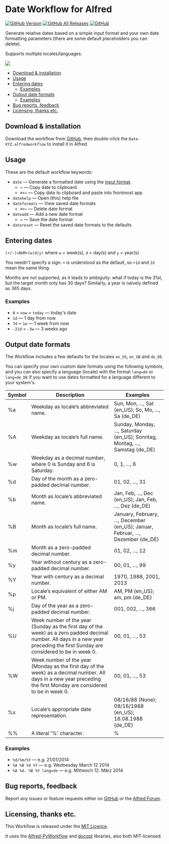# Date Workflow for Alfred

[![GitHub Version][version-shield]][releases]
[![GitHub All Releases][downloads-shield]][releases]
[![GitHub][licence-shield]][mit-licence]

Generate relative dates based on a simple input format and your own date formatting parameters (there are some default placeholders you can delete).

Supports multiple locales/languages.

![][demo]

<!-- MarkdownTOC autolink="true" bracket="round" depth="3" autoanchor="true" -->

- [Download & installation](#download--installation)
- [Usage](#usage)
- [Entering dates](#entering-dates)
    - [Examples](#examples)
- [Output date formats](#output-date-formats)
    - [Examples](#examples-1)
- [Bug reports, feedback](#bug-reports-feedback)
- [Licensing, thanks etc.](#licensing-thanks-etc)

<!-- /MarkdownTOC -->

<a name="download--installation"></a>
Download & installation
---

Download the workflow from [GitHub][latest], then double-click the `Date-XYZ.alfredworkflow` to install it in Alfred.

<a name="usage"></a>
Usage
---

These are the default workflow keywords:

- `date` — Generate a formatted date using the [input format](#input-format).
    + `↩` — Copy date to clipboard
    + `⌘+↩` — Copy date to clipboard and paste into frontmost app
- `datehelp` — Open (this) help file
- `dateformats` — View saved date formats
    + `⌘+↩` — Delete date format
- `dateadd` — Add a new date format
    + `↩` — Save the date format
- `datereset` — Reset the saved date formats to the defaults

<a name="entering-dates"></a>
Entering dates
---

`(+/-)<NUM>(w|d|y)` where `w` = week(s), `d` = day(s) and `y` = year(s)

You needn't specify a sign: `+` is understood as the default, so `+1d` and `1d` mean the same thing.

Months are not supported, as it leads to ambiguity: what if today is the 31st, but the target month only has 30 days? Similarly, a year is naively defined as 365 days.

<a name="examples"></a>
### Examples

- `0` = `now` = `today` — today's date
- `1d` — 1 day from now
- `7d` = `1w` — 1 week from now
- `-21d` = `-3w` — 3 weeks ago

<a name="output-date-formats"></a>
Output date formats
---

The Workflow includes a few defaults for the locales `en_US`, `en_GB` and `de_DE`.

You can specify your own custom date formats using the following symbols, and you can also specify a language (locale) with the format `lang=de` or `lang=de_DE` if you want to use dates formatted for a language different to your system's.

| Symbol | Description                                                                                                                                                                      | Examples                                                                         |
| ------ | -------------------------------------------------------------------------------------------------------------------------------------------------------------------------------- | -------------------------------------------------------------------------------- |
| %a     | Weekday as locale’s abbreviated name.                                                                                                                                            | Sun, Mon, ..., Sat (en_US); So, Mo, ..., Sa (de_DE)                              |
| %A     | Weekday as locale’s full name.                                                                                                                                                   | Sunday, Monday, ..., Saturday (en_US); Sonntag, Montag, ..., Samstag (de_DE)     |
| %w     | Weekday as a decimal number, where 0 is Sunday and 6 is Saturday.                                                                                                                | 0, 1, ..., 6                                                                     |
| %d     | Day of the month as a zero-padded decimal number.                                                                                                                                | 01, 02, ..., 31                                                                  |
| %b     | Month as locale’s abbreviated name.                                                                                                                                              | Jan, Feb, ..., Dec (en_US); Jan, Feb, ..., Dez (de_DE)                           |
| %B     | Month as locale’s full name.                                                                                                                                                     | January, February, ..., December (en_US); Januar, Februar, ..., Dezember (de_DE) |
| %m     | Month as a zero-padded decimal number.                                                                                                                                           | 01, 02, ..., 12                                                                  |
| %y     | Year without century as a zero-padded decimal number.                                                                                                                            | 00, 01, ..., 99                                                                  |
| %Y     | Year with century as a decimal number.                                                                                                                                           | 1970, 1988, 2001, 2013                                                           |
| %p     | Locale’s equivalent of either AM or PM.                                                                                                                                          | AM, PM (en_US); am, pm (de_DE)                                                   |
| %j     | Day of the year as a zero-padded decimal number.                                                                                                                                 | 001, 002, ..., 366                                                               |
| %U     | Week number of the year (Sunday as the first day of the week) as a zero padded decimal number. All days in a new year preceding the first Sunday are considered to be in week 0. | 00, 01, ..., 53                                                                  |
| %W     | Week number of the year (Monday as the first day of the week) as a decimal number. All days in a new year preceding the first Monday are considered to be in week 0.             | 00, 01, ..., 53                                                                  |
| %x     | Locale’s appropriate date representation.                                                                                                                                        | 08/16/88 (None); 08/16/1988 (en_US); 16.08.1988 (de_DE)                          |
| %%     | A literal '%' character.                                                                                                                                                         | %                                                                                |

<a name="examples-1"></a>
### Examples

- `%d/%m/%Y` — e.g. 21/01/2014
- `%A %B %d %Y` — e.g. Wednesday March 12 2014
- `%A %d. %B %Y lang=de` — e.g. Mittwoch 12. März 2014

<a name="bug-reports-feedback"></a>
Bug reports, feedback
---

Report any issues or feature requests either on [GitHub][issues] or the [Alfred Forum][forum].

<a name="licensing-thanks-etc"></a>
Licensing, thanks etc.
---

This Workflow is released under the [MIT Licence][mit-licence].

It uses the [Alfred-PyWorkflow][alfred-pyworkflow] and [docopt][docopt] libraries, also both MIT-licensed.

[alfred-pyworkflow]: https://github.com/harrtho/alfred-pyworkflow
[demo]: https://github.com/harrtho/alfred-date/raw/master/demo.gif
[docopt]: https://github.com/docopt/docopt
[downloads-shield]: https://img.shields.io/github/downloads/harrtho/alfred-date/total.svg
[forum]: https://www.alfredforum.com/topic/4056-relative-dates/
[issues]: https://github.com/harrtho/alfred-date/issues
[latest]: https://github.com/harrtho/alfred-date/releases/latest
[licence-shield]: https://img.shields.io/github/license/harrtho/alfred-date.svg
[mit-licence]: https://opensource.org/licenses/MIT
[releases]: https://github.com/harrtho/alfred-date/releases
[version-shield]: https://img.shields.io/github/release/harrtho/alfred-date.svg
